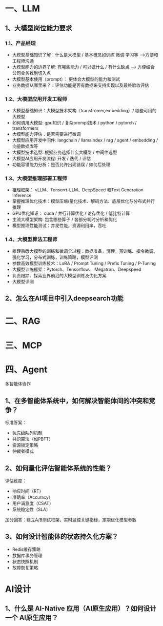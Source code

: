 # 一、LLM

## 1、大模型岗位能力要求

### 1.1、产品经理

- 大模型基础知识了解：什么是大模型 / 基本概念如训练 微调 学习等 -->方便和工程师沟通
- 大模型能力的边界了解: 有哪些能力 / 可以做什么 / 有什么缺点 --> 方便结合公司业务找到切入点
- 大模型基本使用（prompt）： 更体会大模型的能力和测试
- 业务数据从哪里来？：评估功能是否有数据来支持实现以及最终验收评估


### 1.2、大模型应用开发工程师

- 大模型基础知识：大模型技术架构（transfromer,embedding）/ 哪些可用的大模型
- 如何调用大模型: gpu知识 / 复杂prompt技术 / python / pytorch / transformers
- 大模型能力评估：是否需要进行微调
- 大模型应用开发中间件: langchain / llamaindex / rag / agent / embedding / 向量数据库等
- 大模型技术选型: 根据业务选择什么大模型 / 中间件选型
- 大模型AI应用开发流程: 开发 / 迭代 / 评估
- 功能容错能力分析：是否允许出现错误 / 如何后处理

### 1.3、大模型推理部署工程师

- 推理框架： vLLM、Tensorrt-LLM、DeepSpeed 和Text Generation Inference
- 掌握推理优化技术：模型压缩/量化技术、解码方法、底层优化与分布式并行推理
- GPU优化知识： cuda / 并行计算优化 / 访存优化 / 低比特计算
- 主流大模型架构: 包含哪些算子 / 各部分耗时分析和优化
- 模型推理性能测试：并发性能，资源利用率，吞吐

### 1.4、大模型算法工程师

- 推理熟悉大模型的训练和微调全过程：数据准备，清理，预训练、指令微调、强化学习，分布式训练，训练策略，模型评测
- 参数高效模型训练技术：LoRA / Prompt Tuning / Prefix Tuning / P-Tuning
- 大模型训练框架：Pytorch、Tensorflow、 Megatron、Deepspeed
- 负责跟踪、探索业界前沿的大模型训练及优化方案
- 大模型评测

## 2、怎么在AI项目中引入deepsearch功能

# 二、RAG


# 三、MCP

# 四、Agent

多智能体协作

## 1、在多智能体系统中，如何解决智能体间的冲突和竞争？

标准答案：
- 优先级队列机制
- 共识算法（如PBFT）
- 资源锁定策略
- 仲裁者模式

## 2、如何量化评估智能体系统的性能？

评估维度：
- 响应时间（RT）
- 准确率（Accuracy）
- 用户满意度（CSAT）
- 系统稳定性（SLA）

加分回答：建立A/B测试框架，实时监控关键指标，定期优化模型参数

## 3、如何设计智能体的状态持久化方案？

- Redis缓存策略
- 数据库事务管理
- 状态快照机制
- 故障恢复策略

# AI设计

## 1、什么是 AI-Native 应用（AI原生应用）？如何设计一个 AI原生应用？

